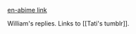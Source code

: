 [en-abime link](https://www.en-abime.com/thank-you-kindly)

William's replies. Links to [[Tati's tumblr]].